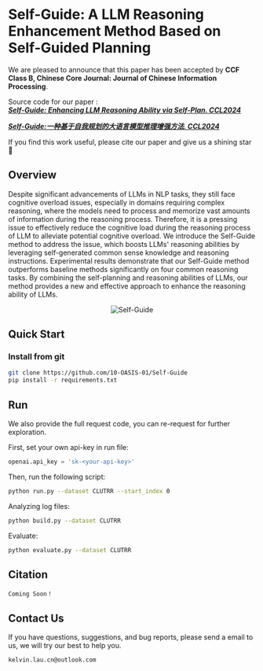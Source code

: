 # Self-Guide: A LLM Reasoning Enhancement Method Based on Self-Guided Planning

We are pleased to announce that this paper has been accepted by **CCF Class B, Chinese Core Journal: Journal of Chinese Information Processing**. 

Source code for our paper :  
***[Self-Guide: Enhancing LLM Reasoning Ability via Self-Plan. CCL2024](https://github.com/10-OASIS-01/10-OASIS-01.github.io/blob/master/assets/_CCL2024__Self_Guide__A_LLM_Reasoning_Enhancement_Method_Based_on_Self_Guided_Planning_EN_-4.pdf)***

***[Self-Guide:一种基于自我规划的大语言模型推理增强方法. CCL2024](https://10-oasis-01.github.io/assets/183_self_guide_.pdf)***

If you find this work useful, please cite our paper and give us a shining star 🌟

## Overview

Despite significant advancements of LLMs in NLP tasks, they still face cognitive overload issues, especially in domains requiring complex reasoning, where the models need to process and memorize vast amounts of information during the reasoning process. Therefore, it is a pressing issue to effectively reduce the cognitive load during the reasoning process of LLM to alleviate potential cognitive overload. We introduce the Self-Guide method to address the issue, which boosts LLMs' reasoning abilities by leveraging self-generated common sense knowledge and reasoning instructions. Experimental results demonstrate that our Self-Guide method outperforms baseline methods significantly on four common reasoning tasks. By combining the self-planning and reasoning abilities of LLMs, our method provides a new and effective approach to enhance the reasoning ability of LLMs.

<p align="center">
  <img align="middle" src="fig/show.png" style="max-width: 50%; height: auto;" alt="Self-Guide"/>
</p>

## Quick Start

### Install from git

```bash
git clone https://github.com/10-OASIS-01/Self-Guide
pip install -r requirements.txt
```

##  Run

We also provide the full request code, you can re-request for further exploration.

First, set your own api-key in run file:

```python
openai.api_key = 'sk-<your-api-key>'
```

Then, run the following script:

```bash
python run.py --dataset CLUTRR --start_index 0
```

Analyzing log files:

```bash
python build.py --dataset CLUTRR
```

Evaluate:

```bash
python evaluate.py --dataset CLUTRR
```


## Citation
```
Coming Soon！
```

## Contact Us

If you have questions, suggestions, and bug reports, please send a email to us, we will try our best to help you. 

```bash
kelvin.lau.cn@outlook.com 
```

